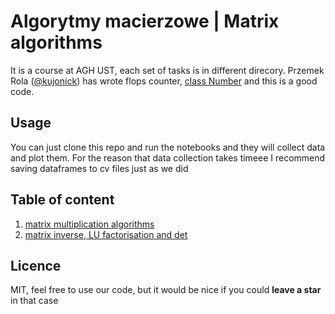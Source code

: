 # Algorytmy macierzowe | Matrix algorithms
It is a course at AGH UST, each set of tasks is in different direcory.
Przemek Rola ([@kujonick](https://github.com/Kujonick)) has wrote flops counter, [class Number](https://github.com/puszekjuliuszek/macierzowe/blob/main/zestaw1/Number.py)
and this is a good code.
## Usage
You can just clone this repo and run the notebooks and they will collect data and plot them. For the reason that data collection takes timeee I recommend saving dataframes to cv files just as we did

## Table of content
<ol>
<li> <a href="https://github.com/puszekjuliuszek/macierzowe/tree/main/zestaw1"> matrix multiplication algorithms </a></li>
<li><a href="https://github.com/puszekjuliuszek/macierzowe/tree/main/zestaw2"> matrix inverse, LU factorisation and det </a></li>
</ol>

## Licence 
MIT, feel free to use our code, but it would be nice if you could **leave a star** in that case
